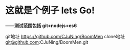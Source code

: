 # 这就是个例子 lets Go!
——**测试范围包括 git+nodejs+es6**

git地址 https://github.com/CJuNing/BoomMen
clone地址 git@github.com:CJuNing/BoomMen.git
